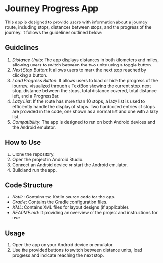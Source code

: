 # Journey Progress App

This app is designed to provide users with information about a journey route, including stops, distances between stops, and the progress of the journey. It follows the guidelines outlined below:

## Guidelines

1. *Distance Units*: The app displays distances in both kilometers and miles, allowing users to switch between the two units using a toggle button.
2. *Next Stop Button*: It allows users to mark the next stop reached by clicking a button.
3. *Load Progress Button*: It allows users to load or hide the progress of the journey, visualized through a TextBox showing the current stop, next stop, distance between the stops, total distance covered, total distance left, and a ProgressBar.
4. *Lazy List*: If the route has more than 10 stops, a lazy list is used to efficiently handle the display of stops. Two hardcoded entries of stops are provided in the code, one shown as a normal list and one with a lazy list.
5. *Compatibility*: The app is designed to run on both Android devices and the Android emulator.

## How to Use

1. Clone the repository.
2. Open the project in Android Studio.
3. Connect an Android device or start the Android emulator.
4. Build and run the app.

## Code Structure

- *Kotlin*: Contains the Kotlin source code for the app.
- *Gradle*: Contains the Gradle configuration files.
- *XML*: Contains XML files for layout designs (if applicable).
- *README.md*: It providing an overview of the project and instructions for use.

## Usage

1. Open the app on your Android device or emulator.
2. Use the provided buttons to switch between distance units, load progress and indicate reaching the next stop.